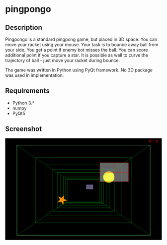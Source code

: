 # pingpongo
## Description 
Pingpongo is a standard pingpong game, but placed in 3D space. You can move your racket using your mouse. Your task is to bounce away ball from your side. You get a point if enemy bot misses the ball. You can score additional point if you capture a star. It is possible as well to curve the trajectory of ball - just move your racket during bounce. 

The game was written in Python using PyQt framework. No 3D package was used in implementation. 
## Requirements
 - Python 3.*
 - numpy
 - PyQt5
 
## Screenshot
![Screenshot](img/Screenshot.png)
